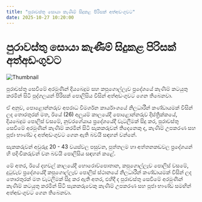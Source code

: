 ```yaml
---
title: "පුරාවස්තු සොයා කැණීම් සිදුකළ පිරිසක් අත්අඩංගුවට"
date: 2025-10-27 10:20:00
---
```


# පුරාවස්තු සොයා කැණීම් සිදුකළ පිරිසක් අත්අඩංගුවට

![Thumbnail](https://helakuru.sgp1.cdn.digitaloceanspaces.com/esana/images/lib/arrested-2[1].jpg)

පුරාවස්තු සෙවීමේ අරමුණින් දියබෙදුම සහ කපුගොල්ලෑව ප්‍රදේශයේ කැණීම් කටයුතු කරමින් සිටි පුද්ගලයන් පිරිසක් පොලිසිය විසින් අත්අඩංගුවට ගෙන තිබෙනවා.

ඒ අනුව, පොළොන්නරුව අපරාධ විමර්ශන කාර්යාංශයේ නිලධාරීන් කණ්ඩායමක් විසින් ලද තොරතුරක් මත, ඊයේ (26) අලුයම් කාලයේදී පොළොන්නරුව දිස්ත්‍රික්කයේ, දියබෙදුම පොලිස් වසමේ, නුවරගේයාය ප්‍රදේශයේදී වැටලීමක් සිදු කර, පුරාවස්තු සෙවීමේ අරමුණින් කැණීම් කරමින් සිටි සැකකරුවන් තිදෙනෙකු ද, කැණීම් උපකරණ සහ පූජා භාණ්ඩ ද අත්අඩංගුවට ගෙන ඇති බවයි සඳහන් වන්නේ.‍

සැකකරුවන් අවුරුදු 20 - 43 වයස්වල පසුවන, පුත්තලම හා අත්තනකඩවල ප්‍රදේශයන් හි පදිංචිකරුවන් වන බවයි පොලිසිය සඳහන් කළේ.

මේ අතර, ඊයේ දහවල් කාලයේදී හොරොව්පොතාන, කපුගොල්ලෑව පොලිස් වසමේ, දුටුවැව ප්‍රදේශයේදී කපුගොල්ලෑව පොලිස් ස්ථානයේ නිලධාරීන් කණ්ඩායමක් විසින් ලද තොරතුරක් මත වැටලීමක් සිදු කර ඇති අතර, එහිදී ද පුරාවස්තු සෙවීමේ අරමුණින් කැණීම් කටයුතු කරමින් සිටි සැකකරුවෙකු කැණීම් උපකරණ සහ පූජා භාණ්ඩ සමඟින් අත්අඩංගුවට ගෙන තිබෙනවා.

